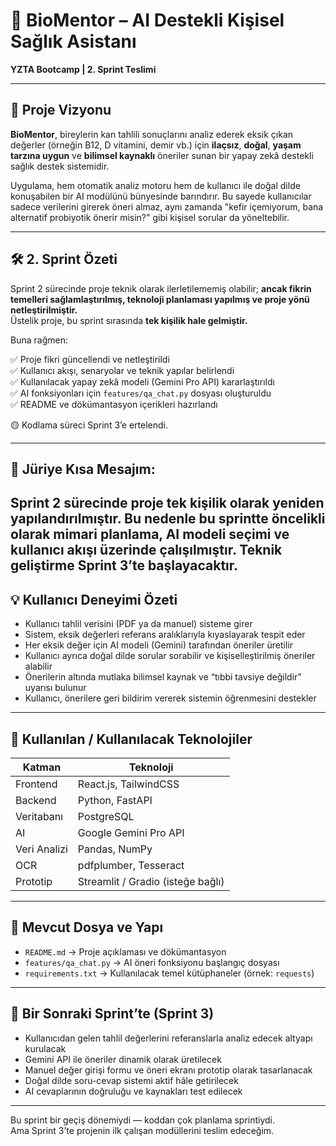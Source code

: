 # 🧠 BioMentor – AI Destekli Kişisel Sağlık Asistanı  
**YZTA Bootcamp | 2. Sprint Teslimi**

---

## 🎯 Proje Vizyonu

**BioMentor**, bireylerin kan tahlili sonuçlarını analiz ederek eksik çıkan değerler (örneğin B12, D vitamini, demir vb.) için **ilaçsız**, **doğal**, **yaşam tarzına uygun** ve **bilimsel kaynaklı** öneriler sunan bir yapay zekâ destekli sağlık destek sistemidir.

Uygulama, hem otomatik analiz motoru hem de kullanıcı ile doğal dilde konuşabilen bir AI modülünü bünyesinde barındırır. Bu sayede kullanıcılar sadece verilerini girerek öneri almaz, aynı zamanda "kefir içemiyorum, bana alternatif probiyotik önerir misin?" gibi kişisel sorular da yöneltebilir.

---

## 🛠️ 2. Sprint Özeti

Sprint 2 sürecinde proje teknik olarak ilerletilememiş olabilir; **ancak fikrin temelleri sağlamlaştırılmış, teknoloji planlaması yapılmış ve proje yönü netleştirilmiştir.**  
Üstelik proje, bu sprint sırasında **tek kişilik hale gelmiştir.**

Buna rağmen:

✅ Proje fikri güncellendi ve netleştirildi  
✅ Kullanıcı akışı, senaryolar ve teknik yapılar belirlendi  
✅ Kullanılacak yapay zekâ modeli (Gemini Pro API) kararlaştırıldı  
✅ AI fonksiyonları için `features/qa_chat.py` dosyası oluşturuldu  
✅ README ve dökümantasyon içerikleri hazırlandı

🟡 Kodlama süreci Sprint 3’e ertelendi.

---

## 🧩 Jüriye Kısa Mesajım:

Sprint 2 sürecinde proje tek kişilik olarak yeniden yapılandırılmıştır. Bu nedenle bu sprintte öncelikli olarak mimari planlama, AI modeli seçimi ve kullanıcı akışı üzerinde çalışılmıştır. Teknik geliştirme Sprint 3’te başlayacaktır.
---

## 💡 Kullanıcı Deneyimi Özeti

- Kullanıcı tahlil verisini (PDF ya da manuel) sisteme girer  
- Sistem, eksik değerleri referans aralıklarıyla kıyaslayarak tespit eder  
- Her eksik değer için AI modeli (Gemini) tarafından öneriler üretilir  
- Kullanıcı ayrıca doğal dilde sorular sorabilir ve kişiselleştirilmiş öneriler alabilir  
- Önerilerin altında mutlaka bilimsel kaynak ve “tıbbi tavsiye değildir” uyarısı bulunur  
- Kullanıcı, önerilere geri bildirim vererek sistemin öğrenmesini destekler  

---

## 🤖 Kullanılan / Kullanılacak Teknolojiler

| Katman | Teknoloji |
|--------|-----------|
| Frontend | React.js, TailwindCSS |
| Backend | Python, FastAPI |
| Veritabanı | PostgreSQL |
| AI | Google Gemini Pro API |
| Veri Analizi | Pandas, NumPy |
| OCR | pdfplumber, Tesseract |
| Prototip | Streamlit / Gradio (isteğe bağlı) |

---

## 📂 Mevcut Dosya ve Yapı

- `README.md` → Proje açıklaması ve dökümantasyon  
- `features/qa_chat.py` → AI öneri fonksiyonu başlangıç dosyası  
- `requirements.txt` → Kullanılacak temel kütüphaneler (örnek: `requests`)  

---

## 🧭 Bir Sonraki Sprint’te (Sprint 3)

- Kullanıcıdan gelen tahlil değerlerini referanslarla analiz edecek altyapı kurulacak  
- Gemini API ile öneriler dinamik olarak üretilecek  
- Manuel değer girişi formu ve öneri ekranı prototip olarak tasarlanacak  
- Doğal dilde soru-cevap sistemi aktif hâle getirilecek  
- AI cevaplarının doğruluğu ve kaynakları test edilecek  

---

Bu sprint bir geçiş dönemiydi — koddan çok planlama sprintiydi.  
Ama Sprint 3’te projenin ilk çalışan modüllerini teslim edeceğim.
